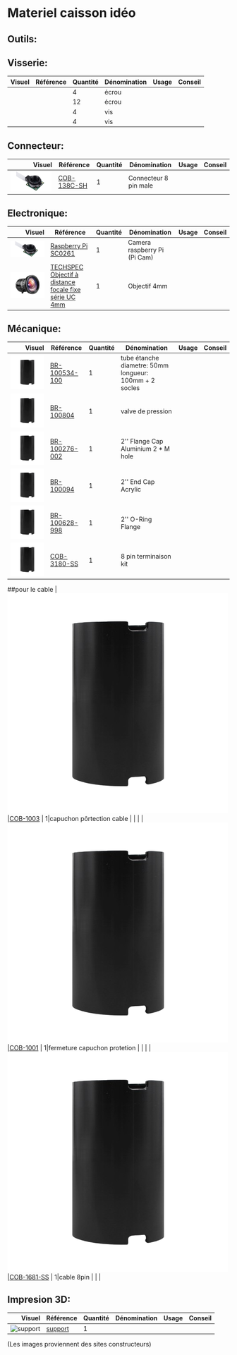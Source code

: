 # Materiel caisson idéo
## Outils:

## Visserie:
| Visuel | Référence | Quantité | Dénomination | Usage | Conseil |
|-------:|-----------|----------|--------------------------|-----------------------------------------|----------|
|        |           |         4|écrou                  |                                         |          |
|        |           |         12|écrou                  |                                         |          |
|        |           |         4|vis                  |                                         |          |
|        |           |         4|vis                  |                                         |          |

## Connecteur:
| Visuel | Référence | Quantité | Dénomination | Usage | Conseil |
|-------:|-----------|----------|--------------------------|-----------------------------------------|----------|
|![8pin](pictures/equipments/caisson_video/picam.png)        |[COB-138C-SH](https://rov-expert.fr/blue-trail-engineering/498-cobalt-8-pin-connector-on-custom-length-cable-double-ended-shielded.html)        |         1| Connecteur 8 pin male           |             |          |

## Electronique:
| Visuel | Référence | Quantité | Dénomination | Usage | Conseil |
|-------:|-----------|----------|--------------------------|-----------------------------------------|----------|
|![PiCam](pictures/equipments/caisson_video/picam.png)        |[Raspberry Pi SC0261](https://fr.rs-online.com/web/p/cameras-pour-raspberry-pi/2012852?gb=s)        |         1| Camera raspberry Pi (Pi Cam)           |             |          |
|![objectif_4mm](pictures/equipments/caisson_video/objectif_4mm.png)        |[TECHSPEC Objectif à distance focale fixe série UC 4mm](https://www.edmundoptics.fr/p/4mm-uc-series-fixed-focal-length-lens/2966/)  |         1| Objectif 4mm     |            |          |

## Mécanique:
| Visuel | Référence | Quantité | Dénomination | Usage | Conseil |
|-------:|-----------|----------|--------------------------|-----------------------------------------|----------|
|![tube_etanche](pictures/equipments/caisson_video/tube.png)        |[BR-100534-100](https://bluerobotics.com/store/watertight-enclosures/locking-series/wte-locking-tube-r1-vp/)           |         1| tube étanche     diametre: 50mm  longueur: 100mm  + 2 socles         |                         |          |
|![valve de pression](pictures/equipments/caisson_video/tube.png)        |[BR-100804](https://bluerobotics.com/store/cables-connectors/penetrators/vent-asm-r1/)           |         1| valve de pression         |                         |          |
|![flange_cap](pictures/equipments/caisson_video/tube.png)        |[BR-100276-002](https://bluerobotics.com/store/watertight-enclosures/locking-series/wte-end-cap-vp/)          |         1| 2'' Flange Cap Aluminium 2 * M   hole       |                         |          |
|![transparent_cap](pictures/equipments/caisson_video/tube.png)        |[BR-100094](https://bluerobotics.com/store/watertight-enclosures/2-series/wte-end-cap-vp/)          |         1| 2'' End Cap Acrylic       |                         |          |
|![oRing_flange](pictures/equipments/caisson_video/tube.png)        |[BR-100628-998](https://bluerobotics.com/store/watertight-enclosures/2-series/wte-flange-vp/)          |         1| 2'' O-Ring Flange       |                         |          |
|![kit terminaison](pictures/equipments/caisson_video/tube.png)        |[COB-3180-SS](https://bluerov-solutions.com/produkt/cobalt-series-cable-termination-kit-regular/)          |         1|8 pin terminaison kit       |                         |          |

##pour le cable
|![dummy cap](pictures/equipments/caisson_video/tube.png)        |[COB-1003](https://www.bluetrailengineering.com/product-page/cobalt-series-dummy-cap)          |         1|capuchon pôrtection cable       |                         |          |
|![locking sleeve](pictures/equipments/caisson_video/tube.png)        |[COB-1001](https://www.bluetrailengineering.com/product-page/cobalt-series-dummy-cap)          |         1|fermeture capuchon protetion       |                         |          |
|![cable_8pin](pictures/equipments/caisson_video/tube.png)        |[COB-1681-SS](https://rov-expert.fr/blue-trail-engineering/525-cobalt-8-pin-male-connector-on-1-meter-cable-single-ended.html)          |         1|cable 8pin      |                         |          |


## Impresion 3D:
| Visuel | Référence | Quantité | Dénomination | Usage | Conseil |
|-------:|-----------|----------|--------------------------|-----------------------------------------|----------|
|![support]()        |[support]()|      1|              |                                |          |



(Les images proviennent des sites constructeurs)
